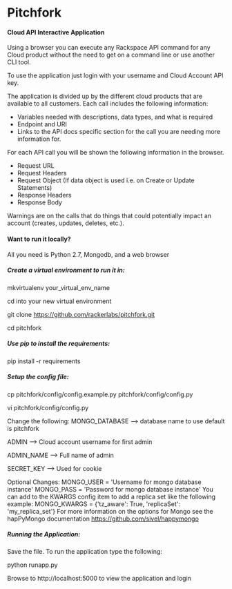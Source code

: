 Pitchfork
=========

#### Cloud API Interactive Application

Using a browser you can execute any Rackspace API command for any Cloud product without the need to get on a command line or use another CLI tool.

To use the application just login with your username and Cloud Account API key.

The application is divided up by the different cloud products that are available to all customers.
Each call includes the following information:
* Variables needed with descriptions, data types, and what is required
* Endpoint and URI
* Links to the API docs specific section for the call you are needing more information for.

For each API call you will be shown the following information in the browser.
* Request URL
* Request Headers
* Request Object (If data object is used i.e. on Create or Update Statements)
* Response Headers
* Response Body

Warnings are on the calls that do things that could potentially impact an account (creates, updates, deletes, etc.).

#### Want to run it locally?
All you need is Python 2.7, Mongodb, and a web browser

##### Create a virtual environment to run it in:
mkvirtualenv your_virtual_env_name

cd into your new virtual environment

git clone https://github.com/rackerlabs/pitchfork.git

cd pitchfork

##### Use pip to install the requirements:
pip install -r requirements

##### Setup the config file:
cp pitchfork/config/config.example.py pitchfork/config/config.py

vi pitchfork/config/config.py

Change the following:
MONGO_DATABASE --> database name to use default is pitchfork

ADMIN --> Cloud account username for first admin

ADMIN_NAME --> Full name of admin

SECRET_KEY --> Used for cookie

Optional Changes:
    MONGO_USER = 'Username for mongo database instance'
    MONGO_PASS = 'Password for mongo database instance'
    You can add to the KWARGS config item to add a replica set like the following example:
    MONGO_KWARGS = {'tz_aware': True, 'replicaSet': 'my_replica_set'}
    For more information on the options for Mongo see the hapPyMongo documentation
    https://github.com/sivel/happymongo

##### Running the Application:
Save the file. To run the application type the following:

python runapp.py

Browse to http://localhost:5000 to view the application and login
